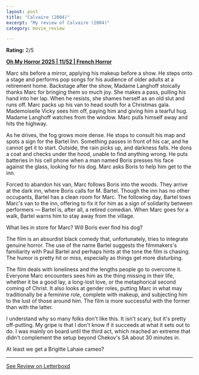 ```yaml
---
layout: post
title: "Calvaire (2004)"
excerpt: "My review of Calvaire (2004)"
category: movie_review

---
```


**Rating:** 2/5

<b><a href="https://boxd.it/BQGCY/detail">Oh My Horror 2025 | 11/52 | French Horror</a></b>

Marc sits before a mirror, applying his makeup before a show. He steps onto a stage and performs pop songs for his audience of older adults at a retirement home. Backstage after the show, Madame Langhoff stoically thanks Marc for bringing them so much joy. She makes a pass, pulling his hand into her lap. When he resists, she shames herself as an old slut and runs off. Marc packs up his van to head south for a Christmas gala. Mademoiselle Vicky sees him off, paying him and giving him a tearful hug. Madame Langhoff watches from the window. Marc pulls himself away and hits the highway.

As he drives, the fog grows more dense. He stops to consult his map and spots a sign for the Bartel Inn. Something passes in front of his car, and he cannot get it to start. Outside, the rain picks up, and darkness falls. He dons a coat and checks under the hood, unable to find anything wrong. He puts batteries in his cell phone when a man named Boris presses his face against the glass, looking for his dog. Marc asks Boris to help him get to the inn.

Forced to abandon his van, Marc follows Boris into the woods. They arrive at the dark inn, where Boris calls for M. Bartel. Though the inn has no other occupants, Bartel has a clean room for Marc. The following day, Bartel tows Marc's van to the inn, offering to fix it for him as a sign of solidarity between performers — Bartel is, after all, a retired comedian. When Marc goes for a walk, Bartel warns him to stay away from the village.

What lies in store for Marc? Will Boris ever find his dog?

The film is an absurdist black comedy that, unfortunately, tries to integrate genuine horror. The use of the name Bartel suggests the filmmakers's familiarity with Paul Bartel and perhaps hints at the tone the film is chasing. The humor is pretty hit or miss, especially as things get more disturbing.

The film deals with loneliness and the lengths people go to overcome it. Everyone Marc encounters sees him as the thing missing in their life, whether it be a good lay, a long-lost love, or the metaphorical second coming of Christ. It also looks at gender roles, putting Marc in what may traditionally be a feminine role, complete with makeup, and subjecting him to the lust of those around him. The film is more successful with the former than with the latter.

I understand why so many folks don't like this. It isn't scary, but it's pretty off-putting. My gripe is that I don't know if it succeeds at what it sets out to do. I was mainly on board until the third act, which reached an extreme that didn't complement the setup beyond Chekov's SA about 30 minutes in.

At least we get a Brigitte Lahaie cameo?

<hr>

[See Review on Letterboxd](https://boxd.it/964ZFN)
